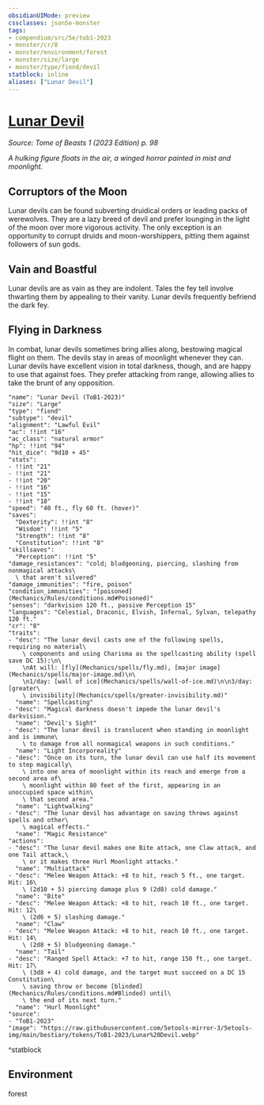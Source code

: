 ```yaml
---
obsidianUIMode: preview
cssclasses: json5e-monster
tags:
- compendium/src/5e/tob1-2023
- monster/cr/8
- monster/environment/forest
- monster/size/large
- monster/type/fiend/devil
statblock: inline
aliases: ["Lunar Devil"]
---
```

# [Lunar Devil](Mechanics\bestiary\fiend/lunar-devil-tob1-2023.md)
*Source: Tome of Beasts 1 (2023 Edition) p. 98*  

*A hulking figure floats in the air, a winged horror painted in mist and moonlight.*

## Corruptors of the Moon

Lunar devils can be found subverting druidical orders or leading packs of werewolves. They are a lazy breed of devil and prefer lounging in the light of the moon over more vigorous activity. The only exception is an opportunity to corrupt druids and moon-worshippers, pitting them against followers of sun gods.

## Vain and Boastful

Lunar devils are as vain as they are indolent. Tales the fey tell involve thwarting them by appealing to their vanity. Lunar devils frequently befriend the dark fey.

## Flying in Darkness

In combat, lunar devils sometimes bring allies along, bestowing magical flight on them. The devils stay in areas of moonlight whenever they can. Lunar devils have excellent vision in total darkness, though, and are happy to use that against foes. They prefer attacking from range, allowing allies to take the brunt of any opposition.

```statblock
"name": "Lunar Devil (ToB1-2023)"
"size": "Large"
"type": "fiend"
"subtype": "devil"
"alignment": "Lawful Evil"
"ac": !!int "16"
"ac_class": "natural armor"
"hp": !!int "94"
"hit_dice": "9d10 + 45"
"stats":
- !!int "21"
- !!int "21"
- !!int "20"
- !!int "16"
- !!int "15"
- !!int "18"
"speed": "40 ft., fly 60 ft. (hover)"
"saves":
  "Dexterity": !!int "8"
  "Wisdom": !!int "5"
  "Strength": !!int "8"
  "Constitution": !!int "8"
"skillsaves":
  "Perception": !!int "5"
"damage_resistances": "cold; bludgeoning, piercing, slashing from nonmagical attacks\
  \ that aren't silvered"
"damage_immunities": "fire, poison"
"condition_immunities": "[poisoned](Mechanics/Rules/conditions.md#Poisoned)"
"senses": "darkvision 120 ft., passive Perception 15"
"languages": "Celestial, Draconic, Elvish, Infernal, Sylvan, telepathy 120 ft."
"cr": "8"
"traits":
- "desc": "The lunar devil casts one of the following spells, requiring no material\
    \ components and using Charisma as the spellcasting ability (spell save DC 15):\n\
    \nAt will: [fly](Mechanics/spells/fly.md), [major image](Mechanics/spells/major-image.md)\n\
    \n1/day: [wall of ice](Mechanics/spells/wall-of-ice.md)\n\n3/day: [greater\
    \ invisibility](Mechanics/spells/greater-invisibility.md)"
  "name": "Spellcasting"
- "desc": "Magical darkness doesn't impede the lunar devil's darkvision."
  "name": "Devil's Sight"
- "desc": "The lunar devil is translucent when standing in moonlight and is immune\
    \ to damage from all nonmagical weapons in such conditions."
  "name": "Light Incorporeality"
- "desc": "Once on its turn, the lunar devil can use half its movement to step magically\
    \ into one area of moonlight within its reach and emerge from a second area of\
    \ moonlight within 80 feet of the first, appearing in an unoccupied space within\
    \ that second area."
  "name": "Lightwalking"
- "desc": "The lunar devil has advantage on saving throws against spells and other\
    \ magical effects."
  "name": "Magic Resistance"
"actions":
- "desc": "The lunar devil makes one Bite attack, one Claw attack, and one Tail attack,\
    \ or it makes three Hurl Moonlight attacks."
  "name": "Multiattack"
- "desc": "Melee Weapon Attack: +8 to hit, reach 5 ft., one target. Hit: 16\
    \ (2d10 + 5) piercing damage plus 9 (2d8) cold damage."
  "name": "Bite"
- "desc": "Melee Weapon Attack: +8 to hit, reach 10 ft., one target. Hit: 12\
    \ (2d6 + 5) slashing damage."
  "name": "Claw"
- "desc": "Melee Weapon Attack: +8 to hit, reach 10 ft., one target. Hit: 14\
    \ (2d8 + 5) bludgeoning damage."
  "name": "Tail"
- "desc": "Ranged Spell Attack: +7 to hit, range 150 ft., one target. Hit: 17\
    \ (3d8 + 4) cold damage, and the target must succeed on a DC 15 Constitution\
    \ saving throw or become [blinded](Mechanics/Rules/conditions.md#Blinded) until\
    \ the end of its next turn."
  "name": "Hurl Moonlight"
"source":
- "ToB1-2023"
"image": "https://raw.githubusercontent.com/5etools-mirror-3/5etools-img/main/bestiary/tokens/ToB1-2023/Lunar%20Devil.webp"
```
^statblock

## Environment

forest